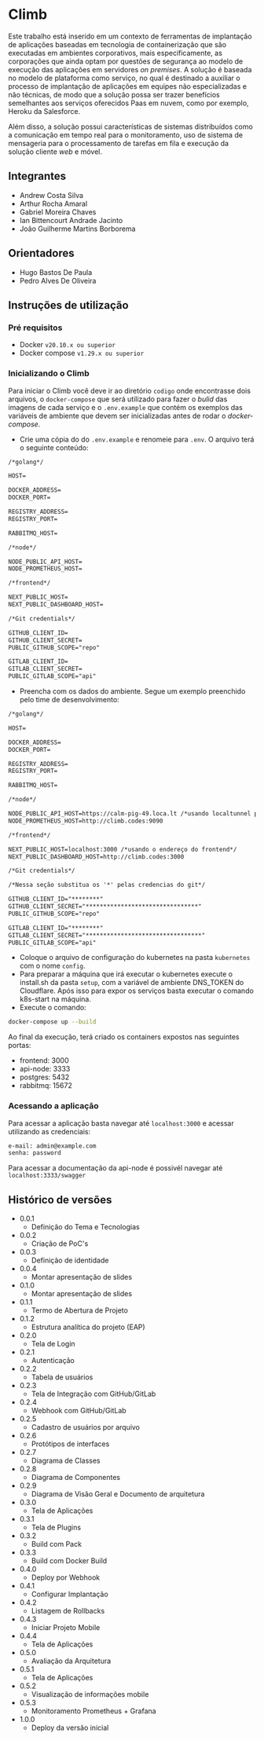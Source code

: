 # Climb

Este trabalho está inserido em um contexto de ferramentas de implantação de aplicações baseadas em tecnologia de containerização que são executadas em ambientes corporativos, mais especificamente, as corporações que ainda optam por questões de segurança ao modelo de execução das aplicações em servidores _on premises_. A solução é baseada no modelo de plataforma como serviço, no qual é destinado a auxiliar o processo de implantação de aplicações em equipes não especializadas e não técnicas, de modo que a solução possa ser trazer benefícios semelhantes aos serviços oferecidos Paas em nuvem, como por exemplo, Heroku da Salesforce.

Além disso, a solução possui características de sistemas distribuídos como a comunicação em tempo real para o monitoramento, uso de sistema de mensageria para o processamento de tarefas em fila e execução da solução cliente _web_ e móvel.

## Integrantes

- Andrew Costa Silva
- Arthur Rocha Amaral
- Gabriel Moreira Chaves
- Ian Bittencourt Andrade Jacinto
- João Guilherme Martins Borborema

## Orientadores

- Hugo Bastos De Paula
- Pedro Alves De Oliveira

## Instruções de utilização

### Pré requisitos

- Docker `v20.10.x ou superior`
- Docker compose `v1.29.x ou superior`

### Inicializando o Climb

Para iniciar o Climb você deve ir ao diretório `codigo` onde encontrasse dois arquivos, o `docker-compose` que será utilizado para fazer o _bulid_ das imagens de cada serviço e o `.env.example` que contém os exemplos das variáveis de ambiente que devem ser inicializadas antes de rodar o _docker-compose_.

- Crie uma cópia do do `.env.example` e renomeie para `.env`. O arquivo terá o seguinte conteúdo:

```txt
/*golang*/

HOST=

DOCKER_ADDRESS=
DOCKER_PORT=

REGISTRY_ADDRESS=
REGISTRY_PORT=

RABBITMQ_HOST=

/*node*/

NODE_PUBLIC_API_HOST=
NODE_PROMETHEUS_HOST=

/*frontend*/

NEXT_PUBLIC_HOST=
NEXT_PUBLIC_DASHBOARD_HOST=

/*Git credentials*/

GITHUB_CLIENT_ID=
GITHUB_CLIENT_SECRET=
PUBLIC_GITHUB_SCOPE="repo"

GITLAB_CLIENT_ID=
GITLAB_CLIENT_SECRET=
PUBLIC_GITLAB_SCOPE="api"
```

- Preencha com os dados do ambiente. Segue um exemplo preenchido pelo time de desenvolvimento:

```txt
/*golang*/

HOST=

DOCKER_ADDRESS=
DOCKER_PORT=

REGISTRY_ADDRESS=
REGISTRY_PORT=

RABBITMQ_HOST=

/*node*/

NODE_PUBLIC_API_HOST=https://calm-pig-49.loca.lt /*usando localtunnel para expor a porta 3333*/
NODE_PROMETHEUS_HOST=http://climb.codes:9090

/*frontend*/

NEXT_PUBLIC_HOST=localhost:3000 /*usando o endereço do frontend*/
NEXT_PUBLIC_DASHBOARD_HOST=http://climb.codes:3000

/*Git credentials*/

/*Nessa seção substitua os '*' pelas credencias do git*/

GITHUB_CLIENT_ID="********"
GITHUB_CLIENT_SECRET="********************************"
PUBLIC_GITHUB_SCOPE="repo"

GITLAB_CLIENT_ID="********"
GITLAB_CLIENT_SECRET="*********************************"
PUBLIC_GITLAB_SCOPE="api"
```

- Coloque o arquivo de configuração do kubernetes na pasta `kubernetes` com o nome `config`.
- Para preparar a máquina que irá executar o kubernetes execute o install.sh da pasta `setup`, com a variável de ambiente DNS_TOKEN do Cloudflare. Após isso para expor os serviços basta executar o comando k8s-start na máquina.
- Execute o comando:

```bash
docker-compose up --build
```

Ao final da execução, terá criado os containers expostos nas seguintes portas:

- frontend: 3000
- api-node: 3333
- postgres: 5432
- rabbitmq: 15672

### Acessando a aplicação

Para acessar a aplicação basta navegar até `localhost:3000` e acessar utilizando as credenciais:

```txt
e-mail: admin@example.com
senha: password
```

Para acessar a documentação da api-node é possivél navegar até `localhost:3333/swagger`

## Histórico de versões

- 0.0.1
  - Definição do Tema e Tecnologias
- 0.0.2
  - Criação de PoC's
- 0.0.3
  - Definição de identidade
- 0.0.4
  - Montar apresentação de slides
- 0.1.0
  - Montar apresentação de slides
- 0.1.1
  - Termo de Abertura de Projeto
- 0.1.2
  - Estrutura analítica do projeto (EAP)
- 0.2.0
  - Tela de Login
- 0.2.1
  - Autenticação
- 0.2.2
  - Tabela de usuários
- 0.2.3
  - Tela de Integração com GitHub/GitLab
- 0.2.4
  - Webhook com GitHub/GitLab
- 0.2.5
  - Cadastro de usuários por arquivo
- 0.2.6
  - Protótipos de interfaces
- 0.2.7
  - Diagrama de Classes
- 0.2.8
  - Diagrama de Componentes
- 0.2.9
  - Diagrama de Visão Geral e Documento de arquitetura
- 0.3.0
  - Tela de Aplicações
- 0.3.1
  - Tela de Plugins
- 0.3.2
  - Build com Pack
- 0.3.3
  - Build com Docker Build
- 0.4.0
  - Deploy por Webhook
- 0.4.1
  - Configurar Implantação
- 0.4.2
  - Listagem de Rollbacks
- 0.4.3
  - Iniciar Projeto Mobile
- 0.4.4
  - Tela de Aplicações
- 0.5.0
  - Avaliação da Arquitetura
- 0.5.1
  - Tela de Aplicações
- 0.5.2
  - Visualização de informações mobile
- 0.5.3
  - Monitoramento Prometheus + Grafana
- 1.0.0
  - Deploy da versão inicial
